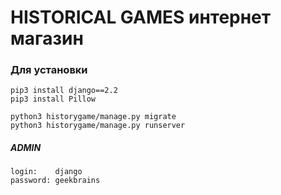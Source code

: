 # HISTORICAL GAMES интернет магазин

### Для установки
```
pip3 install django==2.2
pip3 install Pillow
```
```
python3 historygame/manage.py migrate
python3 historygame/manage.py runserver
```

##### ADMIN
```
login:    django
password: geekbrains
```
